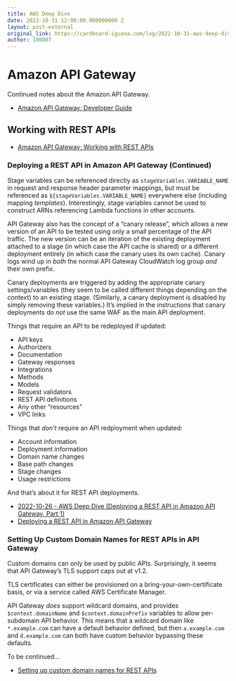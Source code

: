 ```yaml
---
title: AWS Deep Dive
date: 2022-10-31 12:00:00.000000000 Z
layout: post-external
original_link: https://cardboard-iguana.com/log/2022-10-31-aws-deep-dive.html
author: 100007
---
```


# Amazon API Gateway

Continued notes about the Amazon API Gateway.

- [Amazon API Gateway: Developer Guide](https://docs.aws.amazon.com/apigateway/latest/developerguide/welcome.html)

## Working with REST APIs

- [Amazon API Gateway: Working with REST APIs](https://docs.aws.amazon.com/apigateway/latest/developerguide/apigateway-rest-api.html)

### Deploying a REST API in Amazon API Gateway (Continued)

Stage variables can be referenced directly as `stageVariables.VARIABLE_NAME` in request and response header parameter mappings, but must be referenced as `${stageVariables.VARIABLE_NAME}` everywhere else (including mapping _templates_). Interestingly, stage variables cannot be used to construct ARNs referencing Lambda functions in other accounts.

API Gateway also has the concept of a “canary release”, which allows a new version of an API to be tested using only a small percentage of the API traffic. The new version can be an iteration of the existing deployment attached to a stage (in which case the API cache is shared) or a different deployment entirely (in which case the canary uses its own cache). Canary logs wind up in _both_ the normal API Gateway CloudWatch log group _and_ their own prefix.

Canary deployments are triggered by adding the appropriate canary settings/variables (they seem to be called different things depending on the context) to an existing stage. (Similarly, a canary deployment is disabled by simply removing these variables.) It’s implied in the instructions that canary deployments do _not_ use the same WAF as the main API deployment.

Things that require an API to be redeployed if updated:

- API keys
- Authorizers
- Documentation
- Gateway responses
- Integrations
- Methods
- Models
- Request validators
- REST API definitions
- Any other “resources”
- VPC links

Things that _don’t_ require an API redployment when updated:

- Account information
- Deployment information
- Domain name changes
- Base path changes
- Stage changes
- Usage restrictions

And that’s about it for REST API deployments.

- [2022-10-26 - AWS Deep Dive (Deploying a REST API in Amazon API Gateway, Part 1)](https://cardboard-iguana.com/log/2022-10-26-aws-deep-dive.html)
- [Deploying a REST API in Amazon API Gateway](https://docs.aws.amazon.com/apigateway/latest/developerguide/how-to-deploy-api.html)

### Setting Up Custom Domain Names for REST APIs in API Gateway

Custom domains can only be used by public APIs. Surprisingly, it seems that API Gateway’s TLS support caps out at v1.2.

TLS certificates can either be provisioned on a bring-your-own-certificate basis, or via a service called AWS Certificate Manager.

API Gateway _does_ support wildcard domains, and provides `$context.domainName` and `$context.domainPrefix` variables to allow per-subdomain API behavior. This means that a wildcard domain like `*.example.com` can have a default behavior defined, but then `a.example.com` and `d.example.com` can both have custom behavior bypassing these defaults.

To be continued…

- [Setting up custom domain names for REST APIs](https://docs.aws.amazon.com/apigateway/latest/developerguide/how-to-custom-domains.html)
